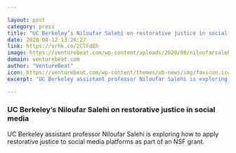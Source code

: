 ```yaml
---

layout: post
category: press
title: "UC Berkeley’s Niloufar Salehi on restorative justice in social media"
date: 2020-08-12 13:26:27
link: https://vrhk.co/2ClFdEh
image: https://venturebeat.com/wp-content/uploads/2020/08/niloufarsalehi.jpg?w=1200&strip=all
domain: venturebeat.com
author: "VentureBeat"
icon: https://venturebeat.com/wp-content/themes/vb-news/img/favicon.ico
excerpt: "UC Berkeley assistant professor Niloufar Salehi is exploring how to apply restorative justice to social media platforms as part of an NSF grant."

---
```


### UC Berkeley’s Niloufar Salehi on restorative justice in social media

UC Berkeley assistant professor Niloufar Salehi is exploring how to apply restorative justice to social media platforms as part of an NSF grant.